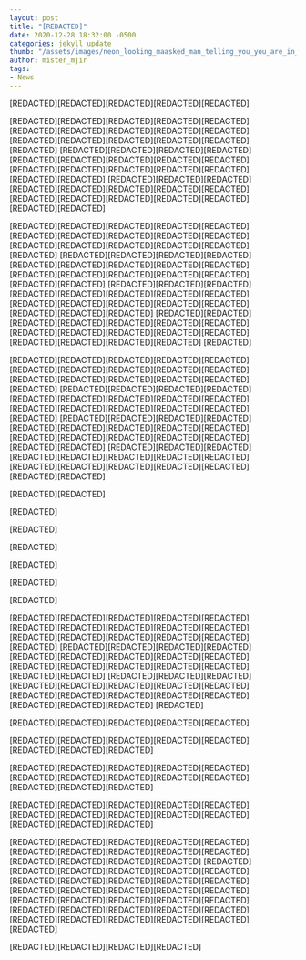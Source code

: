 ```yaml
---
layout: post
title: "[REDACTED]"
date: 2020-12-28 18:32:00 -0500
categories: jekyll update
thumb: "/assets/images/neon_looking_maasked_man_telling_you_you_are_in_a_library.jpg"
author: mister_mjir
tags:
- News
---
```


[REDACTED][REDACTED][REDACTED][REDACTED][REDACTED]

[REDACTED][REDACTED][REDACTED][REDACTED][REDACTED][REDACTED][REDACTED][REDACTED][REDACTED][REDACTED][REDACTED][REDACTED][REDACTED][REDACTED][REDACTED][REDACTED]
[REDACTED][REDACTED][REDACTED][REDACTED][REDACTED][REDACTED][REDACTED][REDACTED][REDACTED][REDACTED][REDACTED][REDACTED][REDACTED][REDACTED][REDACTED][REDACTED]
[REDACTED][REDACTED][REDACTED][REDACTED][REDACTED][REDACTED][REDACTED][REDACTED][REDACTED][REDACTED][REDACTED][REDACTED][REDACTED][REDACTED][REDACTED]

[REDACTED][REDACTED][REDACTED][REDACTED][REDACTED][REDACTED][REDACTED][REDACTED][REDACTED][REDACTED][REDACTED][REDACTED][REDACTED][REDACTED][REDACTED][REDACTED]
[REDACTED][REDACTED][REDACTED][REDACTED][REDACTED][REDACTED][REDACTED][REDACTED][REDACTED][REDACTED][REDACTED][REDACTED][REDACTED][REDACTED][REDACTED][REDACTED]
[REDACTED][REDACTED][REDACTED][REDACTED][REDACTED][REDACTED][REDACTED][REDACTED][REDACTED][REDACTED][REDACTED][REDACTED][REDACTED][REDACTED][REDACTED][REDACTED]
[REDACTED][REDACTED][REDACTED][REDACTED][REDACTED][REDACTED][REDACTED][REDACTED][REDACTED][REDACTED][REDACTED][REDACTED][REDACTED][REDACTED][REDACTED][REDACTED]
[REDACTED]

[REDACTED][REDACTED][REDACTED][REDACTED][REDACTED][REDACTED][REDACTED][REDACTED][REDACTED][REDACTED][REDACTED][REDACTED][REDACTED][REDACTED][REDACTED][REDACTED]
[REDACTED][REDACTED][REDACTED][REDACTED][REDACTED][REDACTED][REDACTED][REDACTED][REDACTED][REDACTED][REDACTED][REDACTED][REDACTED][REDACTED][REDACTED]
[REDACTED][REDACTED][REDACTED][REDACTED][REDACTED][REDACTED][REDACTED][REDACTED][REDACTED][REDACTED][REDACTED][REDACTED][REDACTED][REDACTED][REDACTED][REDACTED]
[REDACTED][REDACTED][REDACTED][REDACTED][REDACTED][REDACTED][REDACTED][REDACTED][REDACTED][REDACTED][REDACTED][REDACTED][REDACTED][REDACTED][REDACTED]

[REDACTED][REDACTED]

[REDACTED]

[REDACTED]

[REDACTED]

[REDACTED]

[REDACTED]

[REDACTED]

[REDACTED][REDACTED][REDACTED][REDACTED][REDACTED][REDACTED][REDACTED][REDACTED][REDACTED][REDACTED][REDACTED][REDACTED][REDACTED][REDACTED][REDACTED][REDACTED]
[REDACTED][REDACTED][REDACTED][REDACTED][REDACTED][REDACTED][REDACTED][REDACTED][REDACTED][REDACTED][REDACTED][REDACTED][REDACTED][REDACTED][REDACTED][REDACTED]
[REDACTED][REDACTED][REDACTED][REDACTED][REDACTED][REDACTED][REDACTED][REDACTED][REDACTED][REDACTED][REDACTED][REDACTED][REDACTED][REDACTED][REDACTED][REDACTED]
[REDACTED]

[REDACTED][REDACTED][REDACTED][REDACTED][REDACTED]

[REDACTED][REDACTED][REDACTED][REDACTED][REDACTED][REDACTED][REDACTED][REDACTED]

[REDACTED][REDACTED][REDACTED][REDACTED][REDACTED][REDACTED][REDACTED][REDACTED][REDACTED][REDACTED][REDACTED][REDACTED][REDACTED]


[REDACTED][REDACTED][REDACTED][REDACTED][REDACTED][REDACTED][REDACTED][REDACTED][REDACTED][REDACTED][REDACTED][REDACTED][REDACTED]

[REDACTED][REDACTED][REDACTED][REDACTED][REDACTED][REDACTED][REDACTED][REDACTED][REDACTED][REDACTED][REDACTED][REDACTED][REDACTED][REDACTED]
[REDACTED][REDACTED][REDACTED][REDACTED][REDACTED][REDACTED][REDACTED][REDACTED][REDACTED][REDACTED][REDACTED][REDACTED][REDACTED][REDACTED][REDACTED][REDACTED]
[REDACTED][REDACTED][REDACTED][REDACTED][REDACTED][REDACTED][REDACTED][REDACTED][REDACTED][REDACTED][REDACTED][REDACTED][REDACTED][REDACTED][REDACTED][REDACTED]

[REDACTED][REDACTED][REDACTED][REDACTED]
